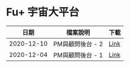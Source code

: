 # Fu+ 宇宙大平台
|  日期| 檔案說明 | 下載|
|--|--|--|
| 2020-12-10 | PM與顧問後台 - 2 | [Link](20201210-1.zip) |
| 2020-12-04 | PM與顧問後台 - 1 | [Link](20201204-1.zip) |
